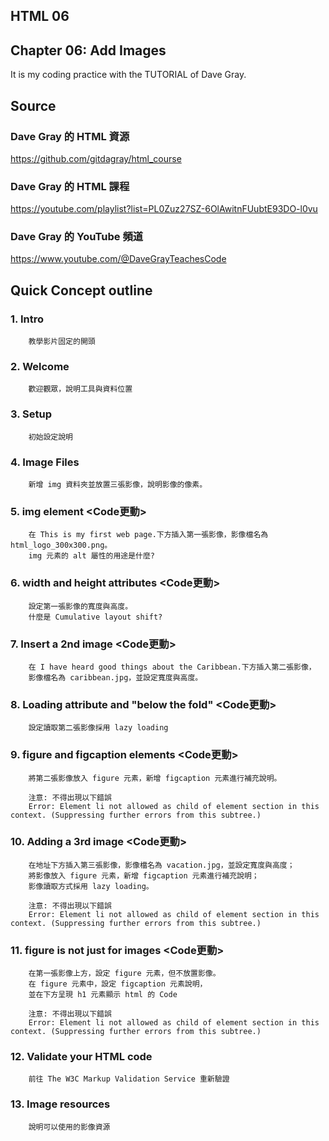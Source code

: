 ## HTML 06
## Chapter 06: Add Images
It is my coding practice with the TUTORIAL of Dave Gray. 

## Source
### Dave Gray 的 HTML 資源
https://github.com/gitdagray/html_course

### Dave Gray 的 HTML 課程
https://youtube.com/playlist?list=PL0Zuz27SZ-6OlAwitnFUubtE93DO-l0vu

### Dave Gray 的 YouTube 頻道
https://www.youtube.com/@DaveGrayTeachesCode

## Quick Concept outline
###  1. Intro
        教學影片固定的開頭

###  2. Welcome
        歡迎觀眾，說明工具與資料位置

###  3. Setup
        初始設定說明
        
        
###  4. Image Files
        新增 img 資料夾並放置三張影像，說明影像的像素。
        
###  5. img element <Code更動>
        在 This is my first web page.下方插入第一張影像，影像檔名為 html_logo_300x300.png。
        img 元素的 alt 屬性的用途是什麼?

###  6. width and height attributes <Code更動>
        設定第一張影像的寬度與高度。
        什麼是 Cumulative layout shift?
        

###  7. Insert a 2nd image <Code更動>
        在 I have heard good things about the Caribbean.下方插入第二張影像，
        影像檔名為 caribbean.jpg，並設定寬度與高度。

###  8. Loading attribute and "below the fold" <Code更動>
        設定讀取第二張影像採用 lazy loading 
        

###  9. figure and figcaption elements <Code更動>
        將第二張影像放入 figure 元素，新增 figcaption 元素進行補充說明。
        
        注意: 不得出現以下錯誤
        Error: Element li not allowed as child of element section in this context. (Suppressing further errors from this subtree.)
        

### 10. Adding a 3rd image <Code更動>
        在地址下方插入第三張影像，影像檔名為 vacation.jpg，並設定寬度與高度；
        將影像放入 figure 元素，新增 figcaption 元素進行補充說明；
        影像讀取方式採用 lazy loading。

        注意: 不得出現以下錯誤
        Error: Element li not allowed as child of element section in this context. (Suppressing further errors from this subtree.)

### 11. figure is not just for images <Code更動>
        在第一張影像上方，設定 figure 元素，但不放置影像。
        在 figure 元素中，設定 figcaption 元素說明，
        並在下方呈現 h1 元素顯示 html 的 Code

        注意: 不得出現以下錯誤
        Error: Element li not allowed as child of element section in this context. (Suppressing further errors from this subtree.)
        
### 12. Validate your HTML code
        前往 The W3C Markup Validation Service 重新驗證
        
### 13. Image resources
        說明可以使用的影像資源
        
